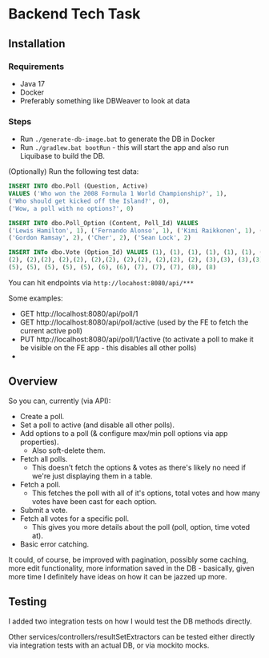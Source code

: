# Backend Tech Task

## Installation
### Requirements
- Java 17
- Docker
- Preferably something like DBWeaver to look at data

### Steps
- Run `./generate-db-image.bat` to generate the DB in Docker
- Run `./gradlew.bat bootRun` - this will start the app and also run Liquibase to build the DB.

(Optionally) Run the following test data:

```sql
INSERT INTO dbo.Poll (Question, Active) 
VALUES ('Who won the 2008 Formula 1 World Championship?', 1),
('Who should get kicked off the Island?', 0),
('Wow, a poll with no options?', 0)

INSERT INTO dbo.Poll_Option (Content, Poll_Id) VALUES 
('Lewis Hamilton', 1), ('Fernando Alonso', 1), ('Kimi Raikkonen', 1), ('Michael Schumacher', 1), ('Robert Kubica', 1),
('Gordon Ramsay', 2), ('Cher', 2), ('Sean Lock', 2)

INSERT INTo dbo.Vote (Option_Id) VALUES (1), (1), (1), (1), (1), (1), (1), (1), (1), (1), (1), (1),
(2), (2),(2), (2),(2), (2),(2), (2),(2), (2),(2), (2), (3),(3), (3),(3), (4),
(5), (5), (5), (5), (5), (6), (6), (7), (7), (7), (8), (8)
```

You can hit endpoints via `http://locahost:8080/api/***`

Some examples:
- GET http://localhost:8080/api/poll/1
- GET http://localhost:8080/api/poll/active (used by the FE to fetch the current active poll)
- PUT http://localhost:8080/api/poll/1/active (to activate a poll to make it be visible on the FE app - this disables all other polls)
- 

## Overview
So you can, currently (via API):
- Create a poll.
- Set a poll to active (and disable all other polls).
- Add options to a poll (& configure max/min poll options via app properties).
  - Also soft-delete them.
- Fetch all polls.
  - This doesn't fetch the options & votes as there's likely no need if we're just displaying them in a table.
- Fetch a poll.
  - This fetches the poll with all of it's options, total votes and how many votes have been cast for each option.
- Submit a vote.
- Fetch all votes for a specific poll.
  - This gives you more details about the poll (poll, option, time voted at).
- Basic error catching.

It could, of course, be improved with pagination, possibly some caching, more edit functionality, more information saved in the DB - basically, given more time I definitely have ideas on how it can be jazzed up more.

## Testing

I added two integration tests on how I would test the DB methods directly.

Other services/controllers/resultSetExtractors can be tested either directly via integration tests with an actual DB, or via mockito mocks.